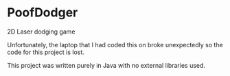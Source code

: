# PoofDodger
 2D Laser dodging game


Unfortunately, the laptop that I had coded this on broke unexpectedly so the code for this project is lost.

This project was written purely in Java with no external libraries used.
